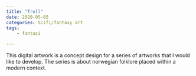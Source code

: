 ```yaml
---
title: "Troll"
date: 2020-05-05
categories: Scifi/fantasy art
tags:
    - fantasi

---
```

This digital artwork is a concept design for a series of artworks that I would like to develop. The series is about norwegian folklore placed within a modern context.